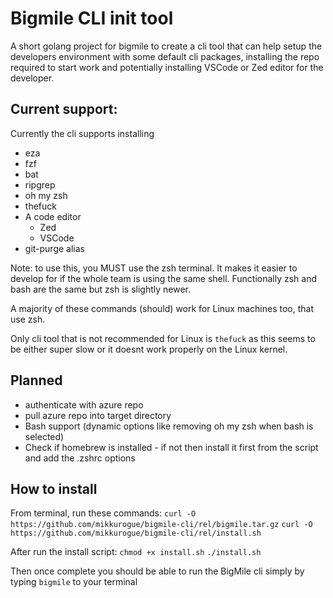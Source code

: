 # Bigmile CLI init tool

A short golang project for bigmile to create a cli tool that can help setup the developers environment with some default cli packages, installing the repo required to start work and potentially installing VSCode or Zed editor for the developer.


## Current support:

Currently the cli supports installing
- eza
- fzf
- bat
- ripgrep
- oh my zsh
- thefuck
- A code editor
  - Zed
  - VSCode
- git-purge alias

Note: to use this, you MUST use the zsh terminal. It makes it easier to develop for if the whole team is using the same shell. Functionally zsh and bash are the same but zsh is slightly newer.

A majority of these commands (should) work for Linux machines too, that use zsh.

Only cli tool that is not recommended for Linux is `thefuck` as this seems to be either super slow or it doesnt work properly on the Linux kernel.

## Planned

 - authenticate with azure repo
 - pull azure repo into target directory
 - Bash support (dynamic options like removing oh my zsh when bash is selected)
 - Check if homebrew is installed - if not then install it first from the script and add the .zshrc options

## How to install

From terminal, run these commands:
`curl -O https://github.com/mikkurogue/bigmile-cli/rel/bigmile.tar.gz`
`curl -O https://github.com/mikkurogue/bigmile-cli/rel/install.sh`

After run the install script:
`chmod +x install.sh`
`./install.sh`

Then once complete you should be able to run the BigMile cli simply by typing `bigmile` to your terminal
